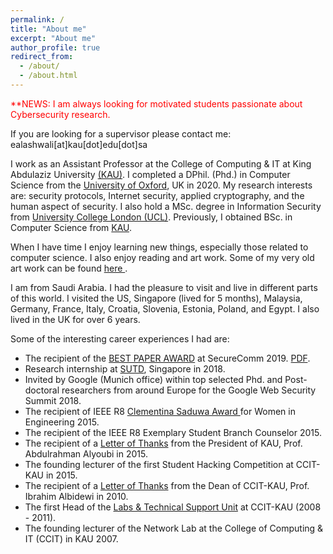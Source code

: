 ```yaml
---
permalink: /
title: "About me"
excerpt: "About me"
author_profile: true
redirect_from: 
  - /about/
  - /about.html
---
```

<p style="color:red;">**NEWS: I am always looking for motivated students passionate about Cybersecurity research.</p> If you are looking for a supervisor please contact me: ealashwali[at]kau[dot]edu[dot]sa

I work as an Assistant Professor at the College of Computing & IT at King Abdulaziz University <a href="http://www.kau.edu.sa/home_ENGLISH.aspx">(KAU)</a>. I completed a DPhil. (Phd.) in Computer Science from the <a href="http://www.cs.ox.ac.uk">University of Oxford</a>, UK in 2020. My research interests are: security protocols, Internet security, applied cryptography, and the human aspect of security. I also hold a MSc. degree in Information Security from <a href="http://www.cs.ucl.ac.uk/prospective_students/msc_information_security/">University College London (UCL)</a>. Previously, I obtained BSc. in Computer Science from <a href="http://www.kau.edu.sa/home_ENGLISH.aspx">KAU</a>.

When I have time I enjoy learning new things, especially those related to computer science. I also enjoy reading and art work. Some of my very old art work can be found <a href="https://www.behance.net/ealashwali/">here </a>.

I am from Saudi Arabia. I had the pleasure to visit and live in different parts of this world. I visited the US, Singapore (lived for 5 months), Malaysia, Germany, France, Italy, Croatia, Slovenia, Estonia, Poland, and Egypt. I also lived in the UK for over 6 years. 

Some of the interesting career experiences I had are: 
<ul>
<li> The recipient of the <a href="_pages/best_paper_cert.pdf">BEST PAPER AWARD</a> at SecureComm 2019. <a href="/publications/towards_fs.pdf">PDF</a>.</li> 
<li> Research internship at <a href="https://www.sutd.edu.sg">SUTD</a>, Singapore in 2018.</li> 
<li> Invited by Google (Munich office) within top selected Phd. and Post-doctoral researchers from around Europe for the Google Web Security Summit 2018.</li> 
<li> The recipient of IEEE R8 <a href="_pages/ieee_award.jpg"> Clementina Saduwa Award </a> for Women in Engineering 2015. </li>
<li> The recipient of the IEEE R8 Exemplary Student Branch Counselor 2015. </li>  
<li> The recipient of a <a href="_pages/dr_youbi_letter.pdf">Letter of Thanks</a> from the President of KAU, Prof. Abdulrahman Alyoubi in 2015. </li>
<li> The founding lecturer of the first Student Hacking Competition at CCIT-KAU in 2015. </li> 
<li> The recipient of a <a href="_pages/dr_ibrahim_letter.pdf">Letter of Thanks</a> from the Dean of CCIT-KAU, Prof. Ibrahim Albidewi in 2010. </li>
<li> The first Head of the <a href="_pages/catalogue_2010_A5size_ver4.pdf">Labs & Technical Support Unit</a> at CCIT-KAU (2008 - 2011). </li>
<li> The founding lecturer of the Network Lab at the College of Computing & IT (CCIT) in KAU 2007. </li>
</ul>
